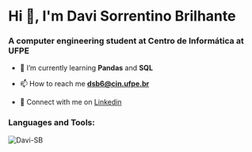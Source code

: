 <h1 align="left">Hi 👋, I'm Davi Sorrentino Brilhante</h1>
<h3 align="left">A computer engineering student at Centro de Informática at UFPE</h3>

- 🌱 I’m currently learning **Pandas** and **SQL**

- 📫 How to reach me **dsb6@cin.ufpe.br**

- 🔵 Connect with me on [Linkedin](https://www.linkedin.com/in/davi-brilhante-623059279/)

<h3 align="left">Languages and Tools:</h3>
<p>
  <img align="left" 
       src="https://github-readme-stats.vercel.app/api/top-langs?username=Davi-SB&show_icons=true&locale=en&layout=compact&theme=dark" 
       alt="Davi-SB" />
</p>
